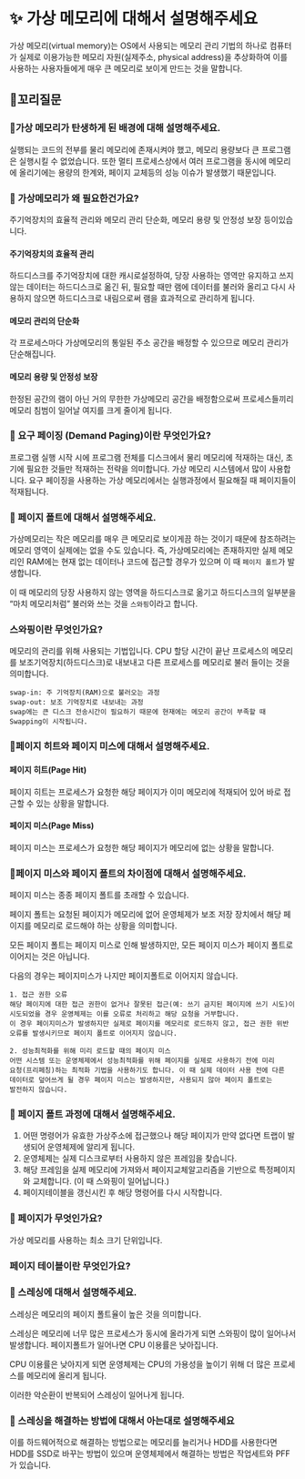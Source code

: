 # ✨ 가상 메모리에 대해서 설명해주세요

가상 메모리(virtual memory)는 OS에서 사용되는 메모리 관리 기법의 하나로 컴퓨터가
실제로 이용가능한 메모리 자원(실제주소, physical address)을 추상화하여 이를 사용하는
사용자들에게 매우 큰 메모리로 보이게 만드는 것을 말합니다.

## 🔁꼬리질문

### 🤔가상 메모리가 탄생하게 된 배경에 대해 설명해주세요.

실행되는 코드의 전부를 물리 메모리에 존재시켜야 했고, 메모리 용량보다 큰 프로그램은 실행시킬 수 없었습니다.
또한 멀티 프로세스상에서 여러 프로그램을 동시에 메모리에 올리기에는 용량의 한계와, 페이지 교체등의 성능 이슈가 발생했기 때문입니다.

### 🤔 가상메모리가 왜 필요한건가요?

주기억장치의 효율적 관리와 메모리 관리 단순화, 메모리 용량 및 안정성 보장 등이있습니다.

#### 주기억장치의 효율적 관리

하드디스크를 주기억장치에 대한 캐시로설정하여, 당장 사용하는 영역만 유지하고 쓰지
않는 데이터는 하드디스크로 옮긴 뒤, 필요할 때만 램에 데이터를 불러와 올리고 다시
사용하지 않으면 하드디스크로 내림으로써 램을 효과적으로 관리하게 됩니다.

#### 메모리 관리의 단순화

각 프로세스마다 가상메모리의 통일된 주소 공간을 배정할 수 있으므로 메모리 관리가
단순해집니다.

#### 메모리 용량 및 안정성 보장

한정된 공간의 램이 아닌 거의 무한한 가상메모리 공간을 배정함으로써 프로세스들끼리
메모리 침범이 일어날 여지를 크게 줄이게 됩니다.

### 🤔 요구 페이징 (Demand Paging)이란 무엇인가요?

프로그램 실행 시작 시에 프로그램 전체를 디스크에서 물리 메모리에 적재하는 대신, 초기에 필요한 것들만 적재하는 전략을 의미합니다.
가상 메모리 시스템에서 많이 사용합니다.
요구 페이징을 사용하는 가상 메모리에서는 실행과정에서 필요해질 때 페이지들이 적재됩니다.

### 🤔 페이지 폴트에 대해서 설명해주세요.

가상메모리는 작은 메모리를 매우 큰 메모리로 보이게끔 하는 것이기 때문에 참조하려는 메모리 영역이 실제에는 없을 수도 있습니다.
즉, 가상메모리에는 존재하지만 실제 메모리인 RAM에는 현재 없는 데이터나 코드에 접근할 경우가 있으며 이 때 `페이지 폴트`가 발생합니다.

이 때 메모리의 당장 사용하지 않는 영역을 하드디스크로 옮기고 하드디스크의 일부분을
“마치 메모리처럼” 불러와 쓰는 것을 `스와핑`이라고 합니다.

### 스와핑이란 무엇인가요?

메모리의 관리를 위해 사용되는 기법입니다.
CPU 할당 시간이 끝난 프로세스의 메모리를 보조기억장치(하드디스크)로 내보내고 다른 프로세스를 메모리로 불러 들이는 것을 의미합니다.

```
swap-in: 주 기억장치(RAM)으로 불러오는 과정
swap-out: 보조 기억장치로 내보내는 과정
swap에는 큰 디스크 전송시간이 필요하기 때문에 현재에는 메모리 공간이 부족할 때 Swapping이 시작됩니다.
```

### 🤔페이지 히트와 페이지 미스에 대해서 설명해주세요.

#### 페이지 히트(Page Hit)

페이지 히트는 프로세스가 요청한 해당 페이지가 이미 메모리에 적재되어 있어 바로 접근할
수 있는 상황을 말합니다.

#### 페이지 미스(Page Miss)

페이지 미스는 프로세스가 요청한 해당 페이지가 메모리에 없는 상황을 말합니다.

### 🤔페이지 미스와 페이지 폴트의 차이점에 대해서 설명해주세요.

페이지 미스는 종종 페이지 폴트를 초래할 수 있습니다.

페이지 폴트는 요청된 페이지가 메모리에 없어 운영체제가 보조 저장 장치에서 해당 페이지를 메모리로 로드해야 하는 상황을 의미합니다.

모든 페이지 폴트는 페이지 미스로 인해 발생하지만, 모든 페이지 미스가 페이지 폴트로 이어지는 것은 아닙니다.

다음의 경우는 페이지미스가 나지만 페이지폴트로 이어지지 않습니다.

```
1. 접근 권한 오류
해당 페이지에 대한 접근 권한이 없거나 잘못된 접근(예: 쓰기 금지된 페이지에 쓰기 시도)이
시도되었을 경우 운영체제는 이를 오류로 처리하고 해당 요청을 거부합니다.
이 경우 페이지미스가 발생하지만 실제로 페이지를 메모리로 로드하지 않고, 접근 권한 위반
오류를 발생시키므로 페이지 폴트로 이어지지 않습니다.

2. 성능최적화를 위해 미리 로드할 때의 페이지 미스
어떤 시스템 또는 운영체제에서 성능최적화를 위해 페이지를 실제로 사용하기 전에 미리
요청(프리페칭)하는 최적화 기법을 사용하기도 합니다. 이 때 실제 데이터 사용 전에 다른
데이터로 덮어쓰게 될 경우 페이지 미스는 발생하지만, 사용되지 않아 페이지 폴트로는
발전하지 않습니다.
```

### 🤔 페이지 폴트 과정에 대해서 설명해주세요.

1. 어떤 명령어가 유효한 가상주소에 접근했으나 해당 페이지가 만약 없다면 트랩이
   발생되어 운영체제에 알리게 됩니다.
2. 운영체제는 실제 디스크로부터 사용하지 않은 프레임을 찾습니다.
3. 해당 프레임을 실제 메모리에 가져와서 페이지교체알고리즘을 기반으로 특정페이지와
   교체합니다. (이 때 스와핑이 일어납니다.)
4. 페이지테이블을 갱신시킨 후 해당 명령어를 다시 시작합니다.

### 🤔 페이지가 무엇인가요?

가상 메모리를 사용하는 최소 크기 단위입니다.

### 페이지 테이블이란 무엇인가요?

### 🤔 스레싱에 대해서 설명해주세요.

스레싱은 메모리의 페이지 폴트율이 높은 것을 의미합니다.

스레싱은 메모리에 너무 많은 프로세스가 동시에 올라가게 되면 스와핑이 많이 일어나서 발생합니다.
페이지폴트가 일어나면 CPU 이용률은 낮아집니다.

CPU 이용률은 낮아지게 되면 운영체제는 CPU의 가용성을 높이기 위해 더 많은 프로세스를 메모리에 올리게 됩니다.

이러한 악순환이 반복되어 스레싱이 일어나게 됩니다.

### 🤔 스레싱을 해결하는 방법에 대해서 아는대로 설명해주세요

이를 하드웨어적으로 해결하는 방법으로는 메모리를 늘리거나 HDD를 사용한다면 HDD를
SSD로 바꾸는 방법이 있으며 운영체제에서 해결하는 방법은 작업세트와 PFF가 있습니다.
